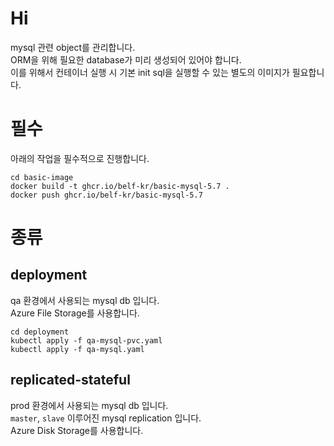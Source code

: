 # Hi

mysql 관련 object를 관리합니다.  
ORM을 위해 필요한 database가 미리 생성되어 있어야 합니다.  
이를 위해서 컨테이너 실행 시 기본 init sql을 실행할 수 있는 별도의 이미지가 필요합니다.

# 필수

아래의 작업을 필수적으로 진행합니다.

```shell
cd basic-image
docker build -t ghcr.io/belf-kr/basic-mysql-5.7 .
docker push ghcr.io/belf-kr/basic-mysql-5.7
```

# 종류

## deployment

qa 환경에서 사용되는 mysql db 입니다.  
Azure File Storage를 사용합니다.

```shell
cd deployment
kubectl apply -f qa-mysql-pvc.yaml
kubectl apply -f qa-mysql.yaml
```

## replicated-stateful

prod 환경에서 사용되는 mysql db 입니다.  
`master`, `slave` 이루어진 mysql replication 입니다.  
Azure Disk Storage를 사용합니다.

